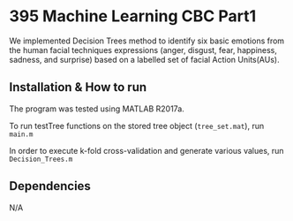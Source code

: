 # 395 Machine Learning CBC Part1

We implemented Decision Trees method to identify six basic emotions from the human facial techniques expressions (anger, disgust, fear, happiness, sadness, and surprise)
based on a labelled set of facial Action Units(AUs).

## Installation & How to run

The program was tested using MATLAB R2017a.

To run testTree functions on the stored tree object (`tree_set.mat`), run
`main.m`

In order to execute k-fold cross-validation and generate various values, run
`Decision_Trees.m`

## Dependencies
N/A
